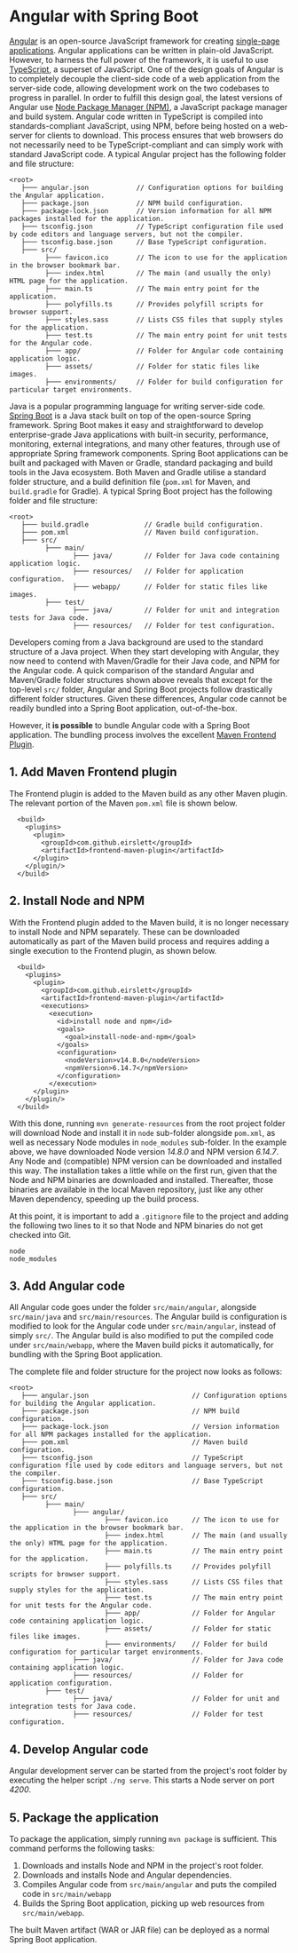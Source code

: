 # Angular with Spring Boot

[Angular](https://angular.io) is an open-source JavaScript framework for
creating [single-page applications](https://en.wikipedia.org/wiki/Single-page_application).
Angular applications can be written in plain-old JavaScript. However, to harness
the full power of the framework, it is useful to use
[TypeScript](https://github.com/Microsoft/TypeScript), a superset of JavaScript.
One of the design goals of Angular is to completely decouple the client-side
code of a web application from the server-side code, allowing development work
on the two codebases to progress in parallel. In order to fulfill this design
goal, the latest versions of Angular use
[Node Package Manager (NPM)](https://www.npmjs.com), a JavaScript package
manager and build system. Angular code written in TypeScript is compiled into
standards-compliant JavaScript, using NPM, before being hosted on a web-server
for clients to download. This process ensures that web browsers do not
necessarily need to be TypeScript-compliant and can simply work with standard
JavaScript code. A typical Angular project has the following folder and file
structure:

```
<root>
   ├─── angular.json            // Configuration options for building the Angular application.
   ├─── package.json            // NPM build configuration.
   ├─── package-lock.json       // Version information for all NPM packages installed for the application.
   ├─── tsconfig.json           // TypeScript configuration file used by code editors and language servers, but not the compiler.
   ├─── tsconfig.base.json      // Base TypeScript configuration.
   ├─── src/
         ├─── favicon.ico       // The icon to use for the application in the browser bookmark bar.
         ├─── index.html        // The main (and usually the only) HTML page for the application.
         ├─── main.ts           // The main entry point for the application.
         ├─── polyfills.ts      // Provides polyfill scripts for browser support.
         ├─── styles.sass       // Lists CSS files that supply styles for the application.
         ├─── test.ts           // The main entry point for unit tests for the Angular code.
         ├─── app/              // Folder for Angular code containing application logic. 
         ├─── assets/           // Folder for static files like images.
         ├─── environments/     // Folder for build configuration for particular target environments.
```

Java is a popular programming language for writing server-side code.
[Spring Boot](https://spring.io/projects/spring-boot) is a Java stack built on
top of the open-source Spring framework. Spring Boot makes it easy and
straightforward to develop enterprise-grade Java applications with built-in
security, performance, monitoring, external integrations, and many other
features, through use of appropriate Spring framework components. Spring Boot
applications can be built and packaged with Maven or Gradle, standard
packaging and build tools in the Java ecosystem. Both Maven and Gradle utilise
a standard folder structure, and a build definition file (`pom.xml` for Maven,
and `build.gradle` for Gradle). A typical Spring Boot project has the following
folder and file structure:

```
<root>
   ├─── build.gradle              // Gradle build configuration.
   ├─── pom.xml                   // Maven build configuration.
   ├─── src/
         ├─── main/
                ├─── java/        // Folder for Java code containing application logic.
                ├─── resources/   // Folder for application configuration.
                ├─── webapp/      // Folder for static files like images.
         ├─── test/
                ├─── java/        // Folder for unit and integration tests for Java code.
                ├─── resources/   // Folder for test configuration.
```

Developers coming from a Java background are used to the standard structure of
a Java project. When they start developing with Angular, they now need to
contend with Maven/Gradle for their Java code, and NPM for the Angular code.
A quick comparison of the standard Angular and Maven/Gradle folder structures
shown above reveals that except for the top-level `src/` folder, Angular and
Spring Boot projects follow drastically different folder structures. Given
these differences, Angular code cannot be readily bundled into a Spring Boot
application, out-of-the-box.

However, it **is possible** to bundle Angular code with a Spring Boot application.
The bundling process involves the excellent
[Maven Frontend Plugin](https://github.com/eirslett/frontend-maven-plugin).

## 1. Add Maven Frontend plugin

The Frontend plugin is added to the Maven build as any other Maven plugin.
The relevant portion of the Maven `pom.xml` file is shown below.

```
  <build>
    <plugins>
      <plugin>
        <groupId>com.github.eirslett</groupId>
        <artifactId>frontend-maven-plugin</artifactId>
      </plugin>
    </plugin/>
  </build>
```

## 2. Install Node and NPM

With the Frontend plugin added to the Maven build, it is no longer necessary
to install Node and NPM separately. These can be downloaded automatically as
part of the Maven build process and requires adding a single execution to the
Frontend plugin, as shown below.

```
  <build>
    <plugins>
      <plugin>
        <groupId>com.github.eirslett</groupId>
        <artifactId>frontend-maven-plugin</artifactId>
        <executions>
          <execution>
            <id>install node and npm</id>
            <goals>
              <goal>install-node-and-npm</goal>
            </goals>
            <configuration>
              <nodeVersion>v14.8.0</nodeVersion>
              <npmVersion>6.14.7</npmVersion>
            </configuration>
          </execution>
      </plugin>
    </plugin/>
  </build>
```

With this done, running `mvn generate-resources` from the root project folder
will download Node and install it in `node` sub-folder alongside `pom.xml`,
as well as necessary Node modules in `node_modules` sub-folder. In the example
above, we have downloaded Node version *14.8.0* and NPM version *6.14.7*. Any
Node and (compatible) NPM version can be downloaded and installed this way. The
installation takes a little while on the first run, given that the Node and NPM
binaries are downloaded and installed. Thereafter, those binaries are available
in the local Maven repository, just like any other Maven dependency, speeding
up the build process.

At this point, it is important to add a `.gitignore` file to the project and
adding the following two lines to it so that Node and NPM binaries do not get
checked into Git.

```
node
node_modules
```

## 3. Add Angular code

All Angular code goes under the folder `src/main/angular`, alongside
`src/main/java` and `src/main/resources`. The Angular build is configuration
is modified to look for the Angular code under `src/main/angular`, instead of
simply `src/`. The Angular build is also modified to put the compiled code
under `src/main/webapp`, where the Maven build picks it automatically, for
bundling with the Spring Boot application.

The complete file and folder structure for the project now looks as follows:

```
<root>
   ├─── angular.json                          // Configuration options for building the Angular application.
   ├─── package.json                          // NPM build configuration.
   ├─── package-lock.json                     // Version information for all NPM packages installed for the application.
   ├─── pom.xml                               // Maven build configuration.
   ├─── tsconfig.json                         // TypeScript configuration file used by code editors and language servers, but not the compiler.
   ├─── tsconfig.base.json                    // Base TypeScript configuration.
   ├─── src/
         ├─── main/
                ├─── angular/
                        ├─── favicon.ico      // The icon to use for the application in the browser bookmark bar.
                        ├─── index.html       // The main (and usually the only) HTML page for the application.
                        ├─── main.ts          // The main entry point for the application.
                        ├─── polyfills.ts     // Provides polyfill scripts for browser support.
                        ├─── styles.sass      // Lists CSS files that supply styles for the application.
                        ├─── test.ts          // The main entry point for unit tests for the Angular code.
                        ├─── app/             // Folder for Angular code containing application logic. 
                        ├─── assets/          // Folder for static files like images.
                        ├─── environments/    // Folder for build configuration for particular target environments.
                ├─── java/                    // Folder for Java code containing application logic.
                ├─── resources/               // Folder for application configuration.
         ├─── test/
                ├─── java/                    // Folder for unit and integration tests for Java code.
                ├─── resources/               // Folder for test configuration.
```

## 4. Develop Angular code

Angular development server can be started from the project's root folder by
executing the helper script `./ng serve`. This starts a Node server on port
*4200*.

## 5. Package the application

To package the application, simply running `mvn package` is sufficient. This
command performs the following tasks:

1. Downloads and installs Node and NPM in the project's root folder.
1. Downloads and installs Node and Angular dependencies.
1. Compiles Angular code from `src/main/angular` and puts the compiled code in
`src/main/webapp`
1. Builds the Spring Boot application, picking up web resources from
`src/main/webapp`.

The built Maven artifact (WAR or JAR file) can be deployed as a normal Spring
Boot application.